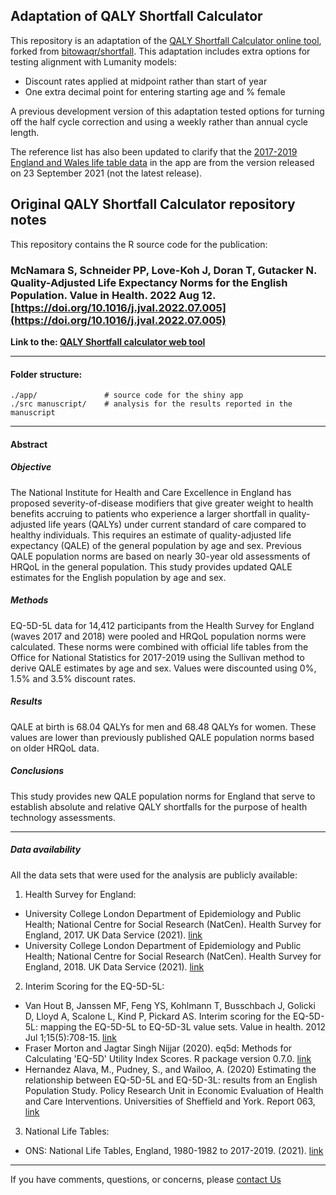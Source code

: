 ## Adaptation of QALY Shortfall Calculator

This repository is an adaptation of the [QALY Shortfall Calculator online tool](https://shiny.york.ac.uk/shortfall), forked from [bitowaqr/shortfall](https://github.com/bitowaqr/shortfall). This adaptation includes extra options for testing alignment with Lumanity models:

* Discount rates applied at midpoint rather than start of year
* One extra decimal point for entering starting age and % female

A previous development version of this adaptation tested options for turning off the half cycle correction and using a weekly rather than annual cycle length.

The reference list has also been updated to clarify that the [2017-2019 England and Wales life table data](https://www.ons.gov.uk/peoplepopulationandcommunity/birthsdeathsandmarriages/lifeexpectancies/datasets/nationallifetablesenglandandwalesreferencetables/current) in the app are from the version released on 23 September 2021 (not the latest release).

## Original QALY Shortfall Calculator repository notes

This repository contains the R source code for the publication:

### McNamara S, Schneider PP, Love-Koh J, Doran T, Gutacker N. **Quality-Adjusted Life Expectancy Norms for the English Population**. Value in Health. 2022 Aug 12. [https://doi.org/10.1016/j.jval.2022.07.005](https://doi.org/10.1016/j.jval.2022.07.005)

**Link to the: [QALY Shortfall calculator web tool](https://shiny.york.ac.uk/shortfall)**

*****

#### Folder structure:

```
./app/               # source code for the shiny app
./src manuscript/    # analysis for the results reported in the manuscript
```

*****

#### Abstract

##### **Objective**

The National Institute for Health and Care Excellence in England has proposed severity-of-disease modifiers that give greater weight to health benefits accruing to patients who experience a larger shortfall in quality-adjusted life years (QALYs) under current standard of care compared to healthy individuals. This requires an estimate of quality-adjusted life expectancy (QALE) of the general population by age and sex. Previous QALE population norms are based on nearly 30-year old assessments of HRQoL in the general population. This study provides updated QALE estimates for the English population by age and sex.

##### **Methods**
EQ-5D-5L data for 14,412 participants from the Health Survey for England (waves 2017 and 2018) were pooled and HRQoL population norms were calculated. These norms were combined with official life tables from the Office for National Statistics for 2017-2019 using the Sullivan method to derive QALE estimates by age and sex. Values were discounted using 0%, 1.5% and 3.5% discount rates.

##### **Results**
QALE at birth is 68.04 QALYs for men and 68.48 QALYs for women. These values are lower than previously published QALE population norms based on older HRQoL data. 

##### **Conclusions**
This study provides new QALE population norms for England that serve to establish absolute and relative QALY shortfalls for the purpose of health technology assessments.


****

##### **Data availability** 

All the data sets that were used for the analysis are publicly available:

1. Health Survey for England:
  * University College London Department of Epidemiology and Public Health; National Centre for Social Research (NatCen). Health Survey for England, 2017. UK Data Service (2021). [link](http://doi.org/10.5255/UKDA-SN-8488-2)
  * University College London Department of Epidemiology and Public Health; National Centre for Social Research (NatCen). Health Survey for England, 2018. UK Data Service (2021). [link](http://doi.org/10.5255/UKDA-SN-8649-1)

2. Interim Scoring for the EQ-5D-5L:
  * Van Hout B, Janssen MF, Feng YS, Kohlmann T, Busschbach J, Golicki D, Lloyd A, Scalone L, Kind P, Pickard AS. Interim scoring for the EQ-5D-5L: mapping the EQ-5D-5L to EQ-5D-3L value sets. Value in health. 2012 Jul 1;15(5):708-15. [link](https://doi.org/10.1016/j.jval.2012.02.008)
  * Fraser Morton and Jagtar Singh Nijjar (2020). eq5d: Methods for Calculating 'EQ-5D' Utility Index Scores. R package version 0.7.0. [link](https://cran.r-project.org/package=eq5d)
  * Hernandez Alava, M., Pudney, S., and Wailoo, A. (2020) Estimating the relationship between EQ-5D-5L and EQ-5D-3L: results from an English Population Study. Policy Research Unit in Economic Evaluation of Health and Care Interventions. Universities of Sheffield and York. Report 063, [link](http://nicedsu.org.uk/mapping-eq-5d-5l-to-3l/)

3. National Life Tables:
  * ONS: National Life Tables, England, 1980-1982 to 2017-2019. (2021). [link](https://www.ons.gov.uk/peoplepopulationandcommunity/birthsdeathsandmarriages/lifeexpectancies/datasets/nationallifetablesenglandreferencetables)

****

If you have comments, questions, or concerns, please [contact Us](mailto:p.schneider@sheffield.ac.uk)

